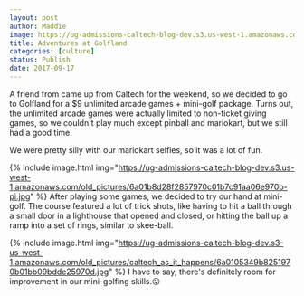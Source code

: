 ```yaml
---
layout: post
author: Maddie
image: https://ug-admissions-caltech-blog-dev.s3.us-west-1.amazonaws.com/old_pictures/6a01b8d28f2857970c01bb09bdde1a970d-pi.jpg
title: Adventures at Golfland
categories: [culture]
status: Publish
date: 2017-09-17
---
```


A friend from came up from Caltech for the weekend, so we decided to go to Golfland for a $9 unlimited arcade games + mini-golf package. Turns out, the unlimited arcade games were actually limited to non-ticket giving games, so we couldn't play much except pinball and mariokart, but we still had a good time.

We were pretty silly with our mariokart selfies, so it was a lot of fun.


{% include image.html img="https://ug-admissions-caltech-blog-dev.s3.us-west-1.amazonaws.com/old_pictures/6a01b8d28f2857970c01b7c91aa06e970b-pi.jpg" %}
After playing some games, we decided to try our hand at mini-golf. The course featured a lot of trick shots, like having to hit a ball through a small door in a lighthouse that opened and closed, or hitting the ball up a ramp into a set of rings, similar to skee-ball.


{% include image.html img="https://ug-admissions-caltech-blog-dev.s3-us-west-1.amazonaws.com/old_pictures/caltech_as_it_happens/6a0105349b8251970b01bb09bdde25970d.jpg" %}
I have to say, there's definitely room for improvement in our mini-golfing skills.😛
